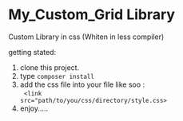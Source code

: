 # My_Custom_Grid Library
Custom Library in css (Whiten in less compiler)

getting stated: 

1. clone this project.
2. type <code>composer install </code>
3. add the css file into your file like soo : <br>
<code> <link src="path/to/you/css/directory/style.css>   </code>
4. enjoy.....
